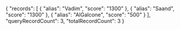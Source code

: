 {
    "records": [
    {
      "alias": "Vadim",
      "score": "1300"
    },
    {
      "alias": "Saand",
      "score": "1300"
    },
    {
      "alias": "AlGalcone",
      "score": "500"
    }
  ],
  "queryRecordCount": 3,
  "totalRecordCount": 3
}
